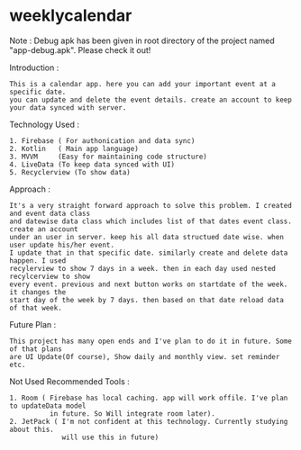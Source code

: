 # weeklycalendar

Note : Debug apk has been given in root directory of the project named "app-debug.apk".
       Please check it out!

Introduction : 
    
    This is a calendar app. here you can add your important event at a specific date.
    you can update and delete the event details. create an account to keep your data synced with server.

Technology Used :

    1. Firebase ( For authonication and data sync)
    2. Kotlin   ( Main app language)
    3. MVVM     (Easy for maintaining code structure)
    4. LiveData (To keep data synced with UI)
    5. Recyclerview (To show data)

Approach : 
    
    It's a very straight forward approach to solve this problem. I created and event data class
    and datewise data class which includes list of that dates event class. create an account
    under an user in server. keep his all data structued date wise. when user update his/her event.
    I update that in that specific date. similarly create and delete data happen. I used
    recylerview to show 7 days in a week. then in each day used nested recylcerview to show
    every event. previous and next button works on startdate of the week. it changes the
    start day of the week by 7 days. then based on that date reload data of that week.

Future Plan :
    
    This project has many open ends and I've plan to do it in future. Some of that plans
    are UI Update(Of course), Show daily and monthly view. set reminder etc.

Not Used Recommended Tools :
    
    1. Room ( Firebase has local caching. app will work offile. I've plan to updateData model
              in future. So Will integrate room later).
    2. JetPack ( I'm not confident at this technology. Currently studying about this.
                 will use this in future)
    